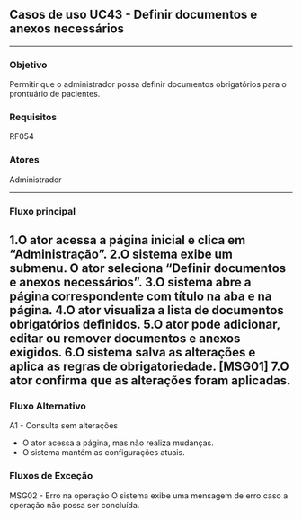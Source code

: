 ## Casos de uso UC43 - Definir documentos e anexos necessários

---

### Objetivo  
Permitir que o administrador possa definir documentos obrigatórios para o prontuário de pacientes.

### Requisitos  
RF054

### Atores  
Administrador

---

### Fluxo principal  

1.O ator acessa a página inicial e clica em “Administração”.
2.O sistema exibe um submenu. O ator seleciona “Definir
documentos e anexos necessários”.
3.O sistema abre a página correspondente com título na
aba e na página.
4.O ator visualiza a lista de documentos obrigatórios
definidos.
5.O ator pode adicionar, editar ou remover documentos e
anexos exigidos.
6.O sistema salva as alterações e aplica as regras de
obrigatoriedade. [MSG01]
7.O ator confirma que as alterações foram aplicadas.
---

### Fluxo Alternativo 

A1 - Consulta sem alterações
- O ator acessa a página, mas não realiza mudanças.
- O sistema mantém as configurações atuais.

### Fluxos de Exceção

MSG02 - Erro na operação
O sistema exibe uma mensagem de erro caso a operação não possa ser concluída.